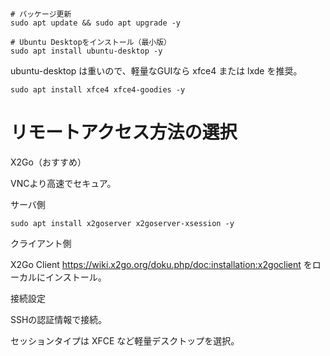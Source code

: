 
```
# パッケージ更新
sudo apt update && sudo apt upgrade -y

# Ubuntu Desktopをインストール（最小版）
sudo apt install ubuntu-desktop -y

```

ubuntu-desktop は重いので、軽量なGUIなら xfce4 または lxde を推奨。

```
sudo apt install xfce4 xfce4-goodies -y

```

# リモートアクセス方法の選択

X2Go（おすすめ）

VNCより高速でセキュア。

サーバ側

```
sudo apt install x2goserver x2goserver-xsession -y

```

クライアント側

X2Go Client
https://wiki.x2go.org/doku.php/doc:installation:x2goclient
をローカルにインストール。

接続設定

SSHの認証情報で接続。

セッションタイプは XFCE など軽量デスクトップを選択。

